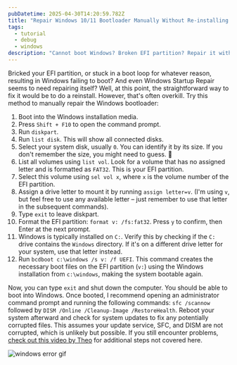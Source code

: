 ```yaml
---
pubDatetime: 2025-04-30T14:20:59.782Z
title: "Repair Windows 10/11 Bootloader Manually Without Re-installing Windows"
tags:
  - tutorial
  - debug
  - windows
description: "Cannot boot Windows? Broken EFI partition? Repair it without doing a reinstallation."
---
```


Bricked your EFI partition, or stuck in a boot loop for whatever reason, resulting in Windows failing to boot? And even Windows Startup Repair seems to need repairing itself? Well, at this point, the
straightforward way to fix it would be to do a reinstall. However, that's often overkill. Try this method to manually repair the Windows bootloader:

1. Boot into the Windows installation media.
2. Press `Shift + F10` to open the command prompt.
3. Run `diskpart`.
4. Run `list disk`. This will show all connected disks.
5. Select your system disk, usually `0`. You can identify it by its size. If you don't remember the size, you might need to guess. 🤞
6. List all volumes using `list vol`. Look for a volume that has no assigned letter and is formatted as `FAT32`. This is your EFI partition.
7. Select this volume using `sel vol x`, where `x` is the volume number of the EFI partition.
8. Assign a drive letter to mount it by running `assign letter=v`. (I'm using `v`, but feel free to use any available letter – just remember to use that letter in the subsequent commands).
9. Type `exit` to leave diskpart.
10. Format the EFI partition: `format v: /fs:fat32`. Press `y` to confirm, then Enter at the next prompt.
11. Windows is typically installed on `C:`. Verify this by checking if the `C:` drive contains the `Windows` directory. If it's on a different drive letter for your system, use that letter instead.
12. Run `bcdboot c:\windows /s v: /f UEFI`. This command creates the necessary boot files on the EFI partition (`v:`) using the Windows installation from `c:\windows`, making the system bootable again.

Now, you can type `exit` and shut down the computer. You should be able to boot into Windows. Once booted, I recommend opening an administrator command prompt and running the following commands: `sfc /scannow` followed by `DISM /Online /Cleanup-Image /RestoreHealth`. Reboot your system afterward and check for system updates to fix any potentially corrupted files. This assumes your update service, SFC, and DISM are not corrupted, which is unlikely but possible.
If you still encounter problems, <a href="https://youtu.be/yidWdy-Xwdk?si=DNpe98hFBaSvUV2g" target="_blank">check out this video by Theo</a> for additional steps not covered here.

![windows error gif](https://media1.tenor.com/m/i23_TqaZFVcAAAAd/windows-error.gif)

